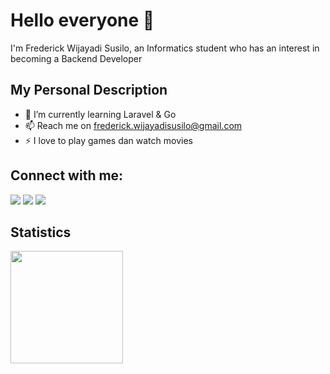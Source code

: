 # Hello everyone 👋

I'm Frederick Wijayadi Susilo, an Informatics student who has an interest in becoming a Backend Developer

## My Personal Description

- 🌱 I’m currently learning Laravel & Go
- 📫 Reach me on [frederick.wijayadisusilo@gmail.com](mailto:frederick.wijayadisusilo@gmail.com)
- ⚡ I love to play games dan watch movies

## Connect with me:

<div style:"display: flex">
  <a href="https://www.linkedin.com/in/frederick-wijayadi-susilo/" target="_blank"><img src="https://img.shields.io/badge/LinkedIn-0077B5?style=for-the-badge&logo=linkedin&logoColor=white" /></a>
  <a href="https://www.instagram.com/fred.erickw/?hl=id" target="_blank"><img src="https://img.shields.io/badge/Instagram-E4405F?style=for-the-badge&logo=instagram&logoColor=white" /></a>
  <a href="https://discord.com/users/287736639097405440" target="_blank"><img src="https://img.shields.io/badge/Discord-5865F2?style=for-the-badge&logo=discord&logoColor=white" /></a>
  	
</div>

## Statistics

<div style:"display: flex">
    <img height="180" src="https://github-readme-stats.vercel.app/api?username=WantToBePro31&theme=aura&show_icons=true" />
</div>
